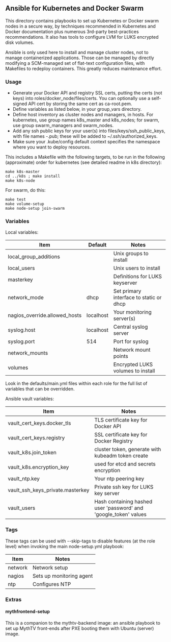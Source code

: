 ## Ansible for Kubernetes and Docker Swarm

This directory contains playbooks to set up Kubernetes or Docker swarm
nodes in a secure way, by techniques recommended in Kubernetes and
Docker documentation plus numerous 3rd-party best-practices
recommendations. It also has tools to configure LVM for LUKS encrypted
disk volumes.

Ansible is only used here to install and manage cluster nodes, not to
manage containerized applications. Those can be managed by directly
modifying a SCM-managed set of flat-text configuration files, with
Makefiles to redeploy containers. This greatly reduces maintenance
effort.

### Usage
* Generate your Docker API and registry SSL certs, putting the certs
  (not keys) into roles/docker_node/files/certs. You can optionally use
  a self-signed API cert by storing the same cert as ca-root.pem.
* Define variables as listed below, in your group_vars directory.
* Define host inventory as cluster nodes and managers, in hosts. For
  kubernetes, use group names k8s_master and k8s_nodes; for swarm,
  use group swarm_managers and swarm_nodes.
* Add any ssh public keys for your user(s) into files/keys/ssh_public_keys,
  with file names <user>-<keyname>.pub; these will be added to
  ~<user>/.ssh/authorized_keys.
* Make sure your .kube/config default context specifies the namespace
  where you want to deploy resources.

This includes a Makefile with the following targets, to be run in the
following (approximate) order for kubernetes (see detailed readme in k8s
directory):
```
make k8s-master
cd ../k8s ; make install
make k8s-node
```

For swarm, do this:
```
make test
make volume-setup
make node-setup join-swarm
```

### Variables
Local variables:

Item|Default|Notes
----|-------|-----
local_group_additions| |Unix groups to install
local_users| |Unix users to install
masterkey| |Definitions for LUKS keyserver
network_mode|dhcp|Set primary interface to static or dhcp
nagios_override.allowed_hosts|localhost|Your monitoring server(s)
syslog.host|localhost|Central syslog server
syslog.port|514|Port for syslog
network_mounts| |Network mount points
volumes| |Encrypted LUKS volumes to install

Look in the defaults/main.yml files within each role for the full
list of variables that can be overridden.

Ansible vault variables:

Item|Notes
----|-----
vault_cert_keys.docker_tls|TLS certificate key for Docker API
vault_cert_keys.registry|SSL certificate key for Docker Registry
vault_k8s.join_token|cluster token, generate with kubeadm token create
vault_k8s.encryption_key|used for etcd and secrets encryption
vault_ntp.key|Your ntp peering key
vault_ssh_keys_private.masterkey|Private ssh key for LUKS key server
vault_users|Hash containing hashed user 'password' and 'google_token' values

### Tags

These tags can be used with --skip-tags to disable features (at the
role level) when invoking the main node-setup.yml playbook:

Item|Notes
----|-----
network|Network setup
nagios|Sets up monitoring agent
ntp|Configures NTP

### Extras

#### mythfrontend-setup
This is a companion to the mythtv-backend image: an ansible playbook to
set up MythTV front-ends after PXE booting them with Ubuntu (server) image.
